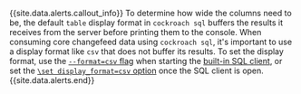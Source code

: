{{site.data.alerts.callout_info}}
To determine how wide the columns need to be, the default `table` display format in `cockroach sql` buffers the results it receives from the server before printing them to the console. When consuming core changefeed data using `cockroach sql`, it's important to use a display format like `csv` that does not buffer its results. To set the display format, use the [`--format=csv` flag](../{{site.[version](cluster-settings.html#setting-version)s["stable"]}}/cockroach-sql.html#sql-flag-format) when starting the [built-in SQL client](../{{site.[version](cluster-settings.html#setting-version)s["stable"]}}/cockroach-sql.html), or set the [`\set display_format=csv` option](../{{site.[version](cluster-settings.html#setting-version)s["stable"]}}/cockroach-sql.html#client-side-options) once the SQL client is open.
{{site.data.alerts.end}}
